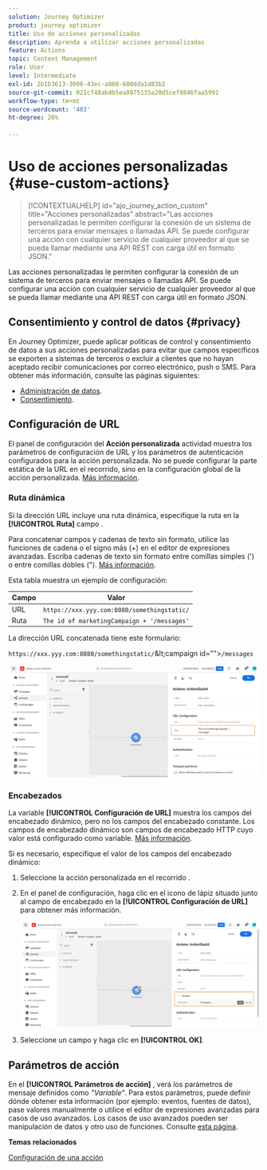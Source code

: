 ```yaml
---
solution: Journey Optimizer
product: journey optimizer
title: Uso de acciones personalizadas
description: Aprenda a utilizar acciones personalizadas
feature: Actions
topic: Content Management
role: User
level: Intermediate
exl-id: 2b1b3613-3096-43ec-a860-600dda1d83b2
source-git-commit: 021cf48ab4b5ea8975135a20d5cef8846faa5991
workflow-type: tm+mt
source-wordcount: '403'
ht-degree: 26%

---
```


# Uso de acciones personalizadas {#use-custom-actions}

>[!CONTEXTUALHELP]
>id="ajo_journey_action_custom"
>title="Acciones personalizadas"
>abstract="Las acciones personalizadas le permiten configurar la conexión de un sistema de terceros para enviar mensajes o llamadas API. Se puede configurar una acción con cualquier servicio de cualquier proveedor al que se pueda llamar mediante una API REST con carga útil en formato JSON."

Las acciones personalizadas le permiten configurar la conexión de un sistema de terceros para enviar mensajes o llamadas API. Se puede configurar una acción con cualquier servicio de cualquier proveedor al que se pueda llamar mediante una API REST con carga útil en formato JSON.

## Consentimiento y control de datos {#privacy}

En Journey Optimizer, puede aplicar políticas de control y consentimiento de datos a sus acciones personalizadas para evitar que campos específicos se exporten a sistemas de terceros o excluir a clientes que no hayan aceptado recibir comunicaciones por correo electrónico, push o SMS. Para obtener más información, consulte las páginas siguientes:

* [Administración de datos](../action/action-privacy.md).
* [Consentimiento](../action/consent.md).

## Configuración de URL

El panel de configuración del **Acción personalizada** actividad muestra los parámetros de configuración de URL y los parámetros de autenticación configurados para la acción personalizada. No se puede configurar la parte estática de la URL en el recorrido, sino en la configuración global de la acción personalizada. [Más información](../action/about-custom-action-configuration.md).

### Ruta dinámica

Si la dirección URL incluye una ruta dinámica, especifique la ruta en la **[!UICONTROL Ruta]** campo .

Para concatenar campos y cadenas de texto sin formato, utilice las funciones de cadena o el signo más (+) en el editor de expresiones avanzadas. Escriba cadenas de texto sin formato entre comillas simples (&#39;) o entre comillas dobles (&quot;). [Más información](expression/expressionadvanced.md).

Esta tabla muestra un ejemplo de configuración:

| Campo | Valor |
| --- | --- |
| URL | `https://xxx.yyy.com:8080/somethingstatic/` |
| Ruta | `The id of marketingCampaign + '/messages'` |

La dirección URL concatenada tiene este formulario:

`https://xxx.yyy.com:8080/somethingstatic/`\&lt;campaign id=&quot;&quot;>`/messages`

![](assets/journey-custom-action-url.png)

### Encabezados

La variable **[!UICONTROL Configuración de URL]** muestra los campos del encabezado dinámico, pero no los campos del encabezado constante. Los campos de encabezado dinámico son campos de encabezado HTTP cuyo valor está configurado como variable. [Más información](../action/about-custom-action-configuration.md).

Si es necesario, especifique el valor de los campos del encabezado dinámico:

1. Seleccione la acción personalizada en el recorrido .
1. En el panel de configuración, haga clic en el icono de lápiz situado junto al campo de encabezado en la **[!UICONTROL Configuración de URL]** para obtener más información.

   ![](assets/journey-dynamicheaderfield.png)

1. Seleccione un campo y haga clic en **[!UICONTROL OK]**.

## Parámetros de acción

En el **[!UICONTROL Parámetros de acción]** , verá los parámetros de mensaje definidos como _&quot;Variable&quot;_. Para estos parámetros, puede definir dónde obtener esta información (por ejemplo: eventos, fuentes de datos), pase valores manualmente o utilice el editor de expresiones avanzadas para casos de uso avanzados. Los casos de uso avanzados pueden ser manipulación de datos y otro uso de funciones. Consulte [esta página](expression/expressionadvanced.md).

**Temas relacionados**

[Configuración de una acción](../action/about-custom-action-configuration.md)
